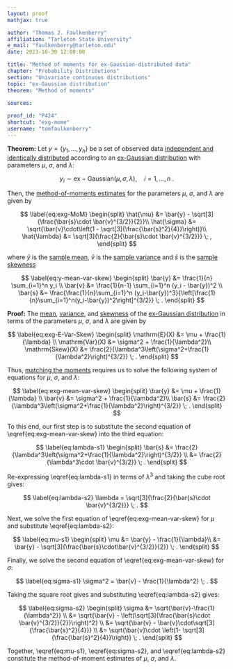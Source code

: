 ```yaml
---
layout: proof
mathjax: true

author: "Thomas J. Faulkenberry"
affiliation: "Tarleton State University"
e_mail: "faulkenberry@tarleton.edu"
date: 2023-10-30 12:00:00

title: "Method of moments for ex-Gaussian-distributed data"
chapter: "Probability Distributions"
section: "Univariate continuous distributions"
topic: "ex-Gaussian distribution"
theorem: "Method of moments"

sources:
  
proof_id: "P424"
shortcut: "exg-mome"
username: "tomfaulkenberry"
---
```

  
  

**Theorem:** Let $y = \left\lbrace y_1, \ldots, y_n \right\rbrace$ be a set of observed data [independent and identically distributed](/D/iid) according to an [ex-Gaussian distribution](/D/exg) with parameters $\mu$, $\sigma$, and $\lambda$:

$$ \label{eq:exq}
y_i \sim \mathrm{ex-Gaussian}(\mu,\sigma,\lambda), \quad i = 1, \ldots, n \; .
$$

Then, the [method-of-moments estimates](/D/mome) for the parameters $\mu$, $\sigma$, and $\lambda$ are given by

$$ \label{eq:exg-MoM}
\begin{split}
\hat{\mu} &= \bar{y} - \sqrt[3]{\frac{\bar{s}\cdot \bar{v}^{3/2}}{2}}\\
\hat{\sigma} &= \sqrt{\bar{v}\cdot\left(1 - \sqrt[3]{\frac{\bar{s}^2}{4}}\right)}\\
\hat{\lambda} &= \sqrt[3]{\frac{2}{\bar{s}\cdot \bar{v}^{3/2}}} \; ,
\end{split}
$$

where $\bar{y}$ is the [sample mean](/D/mean-samp), $\bar{v}$ is the [sample variance](/D/var-samp) and $\bar{s}$ is the [sample skewness](/D/skew-samp)

$$ \label{eq:y-mean-var-skew}
\begin{split}
\bar{y} &= \frac{1}{n} \sum_{i=1}^n y_i \\
\bar{v} &= \frac{1}{n-1} \sum_{i=1}^n (y_i - \bar{y})^2 \\
\bar{s} &= \frac{\frac{1}{n}\sum_{i=1}^n (y_i-\bar{y})^3}{\left[\frac{1}{n}\sum_{i=1}^n(y_i-\bar{y})^2\right]^{3/2}} \; .
\end{split}
$$


**Proof:** The [mean](/P/exg-mean), [variance](/P/exg-var), and [skewness](/P/exg-skew) of the [ex-Gaussian distribution](/D/exg) in terms of the parameters $\mu$, $\sigma$, and $\lambda$ are given by

$$ \label{eq:exg-E-Var-Skew}
\begin{split}
\mathrm{E}(X) &= \mu + \frac{1}{\lambda} \\
\mathrm{Var}(X) &= \sigma^2 + \frac{1}{\lambda^2}\\
\mathrm{Skew}(X) &= \frac{2}{\lambda^3\left(\sigma^2+\frac{1}{\lambda^2}\right)^{3/2}} \; .
\end{split}
$$

Thus, [matching the moments](/D/mome) requires us to solve the following system of equations for $\mu$, $\sigma$, and $\lambda$:

$$ \label{eq:exg-mean-var-skew}
\begin{split}
\bar{y} &= \mu + \frac{1}{\lambda} \\
\bar{v} &= \sigma^2 + \frac{1}{\lambda^2}\\
\bar{s} &= \frac{2}{\lambda^3\left(\sigma^2+\frac{1}{\lambda^2}\right)^{3/2}} \; .
\end{split}
$$

To this end, our first step is to substitute the second equation of \eqref{eq:exg-mean-var-skew} into the third equation:

$$ \label{eq:lambda-s1}
\begin{split}
\bar{s} &= \frac{2}{\lambda^3\left(\sigma^2+\frac{1}{\lambda^2}\right)^{3/2}} \\
&= \frac{2}{\lambda^3\cdot \bar{v}^{3/2}} \; .
\end{split}
$$

Re-expressing \eqref{eq:lambda-s1} in terms of $\lambda^3$ and taking the cube root gives:

$$ \label{eq:lambda-s2}
\lambda = \sqrt[3]{\frac{2}{\bar{s}\cdot \bar{v}^{3/2}}} \; .
$$

Next, we solve the first equation of \eqref{eq:exg-mean-var-skew} for $\mu$ and substitute \eqref{eq:lambda-s2}:

$$ \label{eq:mu-s1}
\begin{split}
\mu &= \bar{y} - \frac{1}{\lambda}\\
&= \bar{y} - \sqrt[3]{\frac{\bar{s}\cdot\bar{v}^{3/2}}{2}} \; .
\end{split}
$$

Finally, we solve the second equation of \eqref{eq:exg-mean-var-skew} for $\sigma$:

$$ \label{eq:sigma-s1}
\sigma^2 = \bar{v} - \frac{1}{\lambda^2} \; .
$$

Taking the square root gives and substituting \eqref{eq:lambda-s2} gives:

$$ \label{eq:sigma-s2}
\begin{split}
\sigma &= \sqrt{\bar{v}-\frac{1}{\lambda^2}} \\
&= \sqrt{\bar{v} - \left(\sqrt[3]{\frac{\bar{s}\cdot \bar{v}^{3/2}}{2}}\right)^2} \\
&= \sqrt{\bar{v} - \bar{v}\cdot\sqrt[3]{\frac{\bar{s}^2}{4}}} \\
&= \sqrt{\bar{v}\cdot \left(1- \sqrt[3]{\frac{\bar{s}^2}{4}}\right)} \; .
\end{split}
$$

Together, \eqref{eq:mu-s1}, \eqref{eq:sigma-s2}, and \eqref{eq:lambda-s2} constitute the method-of-moment estimates of $\mu$, $\sigma$, and $\lambda$.
